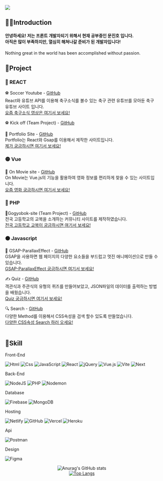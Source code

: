 <div align=left>
<img src="https://capsule-render.vercel.app/api?type=rounded&color=timeGradient&text=Welcome%20to%20JinHo's%20GitHub%20👋&fontSize=50" />

<br>
<h2>🙍‍♂️Introduction</h2>
<h4>안녕하세요! 저는 프론트 개발자되기 위해서 현재 공부중인 문진호 입니다.<br>
아직은 많이 부족하지만, 열심히 해쳐나갈 준비가 된 개발자입니다!</h4>

Nothing great in the world has been accomplished without passion.
<br>

## 📄Project

### 🔴 REACT
⚽ Soccer Youtube - [GitHub](https://github.com/jinhomun/SoccerYoutube-site)    
React와 유튜브 API를 이용해 축구소식를 볼수 있는 축구 관련 유튜브를 모아둔 축구 유튜브 사이트 입니다.<br> 
[요즘 축구소식 영상은 여기서 보세요!](https://youtube-project2023-jinhomun.netlify.app/) <br>

⚽ Kick off (Team Project) - [GitHub](https://github.com/audgns722/kickoff)
<br>

💪 Portfolio Site - [GitHub](https://github.com/jinhomun/Portfolio-react)   
Portfolio는 React와 Gsap를 이용해서 제작한 사이트입니다.    
[제가 궁금하시면 여기서 보세요!](https://portfolio-react.fly.dev/)<br>

### 🟡 Vue
🎥 On Movie site - [GitHub](https://github.com/jinhomun/OnMovie-site)    
On Movie는 Vue.js의 기능을 활용하여 영화 정보를 편리하게 찾을 수 있는 사이트입니다.    
[요즘 영화 궁금하시면 여기서 보세요!](https://react-project0106-439eb.web.app/)<br>

### 🔵 PHP
🥼Gogyobok-site (Team Project) - [GitHub](https://github.com/jinhomun/Gogyobok-site)     
전국 고등학교의 교복을 소개하는 커뮤니티 사이트를 제작하였습니다.   
[전국 고등학교 교복이 궁금하시면 여기서 보세요!](http://answlsgh95.dothome.co.kr/blog_php/main/main.php) <br>

### 🟠 Javascript
💪 GSAP-ParallaxEffect - [GitHub](https://github.com/jinhomun/GSAP-ParallaxEffect)   
GSAP을 사용하면 웹 페이지의 다양한 요소들을 부드럽고 멋진 애니메이션으로 만들 수 있습니다.      
[GSAP-ParallaxEffect 궁금하시면 여기서 보세요!](https://jinhomun.github.io/webs2024/javascript/gsap/gsap01.html) <br>

✍ Quiz - [GitHub](https://github.com/jinhomun/QuizEffect)   
객관식과 주관식의 유형의 퀴즈를 만들어보았고, JSON파일의 데이터를 출력하는 방법을 배웠습니다.   
[Quiz 궁금하시면 여기서 보세요!](https://jinhomun.github.io/webs2024/javascript/quiz/quizEffect01.html) <br>

🔍 Search - [GitHub](https://github.com/jinhomun/QuizEffect)   
다양한 Method를 이용해서 CSS속성을 검색 할수 있도록 만들었습니다.<br>
[다양한 CSS속성 Search 하러 오세요!](https://jinhomun.github.io/webs2024/javascript/search/index.html)<br>
<br>


<h2>🔨Skill</h2>

Front-End   

<!-- HTML5 -->
<img alt="Html" src="https://img.shields.io/badge/HTML5-E34F26.svg?&logo=HTML5&logoColor=white"/>
<!-- CSS3 -->
<img alt="Css" src="https://img.shields.io/badge/CSS3-1572B6.svg?&logo=CSS3&logoColor=white"/>
<!-- JavaScript -->
<img alt="JavaScript" src="https://img.shields.io/badge/JavaScript-F7DF1E.svg?&logo=JavaScript&logoColor=black"/>
<!-- jQuery -->
<!-- React -->
<img alt="React" src="https://img.shields.io/badge/react-%2320232a.svg?logo=react&logoColor=%2361DAFB"/>
<img alt="jQuery" src="https://img.shields.io/badge/jquery-%230769AD.svg?logo=jquery&logoColor=white"/>
<!-- Vue.js -->
<img alt="Vue.js" src="https://img.shields.io/badge/vuejs-%2335495e.svg?logo=vuedotjs&logoColor=%234FC08D"/>
<!-- Vite -->
<img alt="Vite" src="https://img.shields.io/badge/vite-%23646CFF.svg?logo=vite&logoColor=white"/>
<!-- Next -->
<img alt="Next" src="https://img.shields.io/badge/Next-black?logo=next.js&logoColor=white"/>

Back-End

<!-- NodeJS -->
<img alt="NodeJS" src="https://img.shields.io/badge/node.js-6DA55F?logo=node.js&logoColor=white"/>
<!-- PHP -->
<img alt="PHP" src="https://img.shields.io/badge/php-%23777BB4.svg?logo=php&logoColor=white"/>
<!-- Nodemon -->
<img alt="Nodemon" src="https://img.shields.io/badge/NODEMON-%23323330.svg?logo=nodemon&logoColor=%BBDEAD"/>

Database

<!-- Firebase -->
<img alt="Firebase" src="https://img.shields.io/badge/Firebase-039BE5?logo=Firebase&logoColor=white"/>
<!-- MongoDB -->
<img alt="MongoDB" src="https://img.shields.io/badge/MongoDB-%234ea94b.svg?logo=mongodb&logoColor=white"/>

Hosting

<!-- Netlify -->
<img alt="Netlify" src="https://img.shields.io/badge/netlify-%23000000.svg?logo=netlify&logoColor=#00C7B7"/>
<!-- GitHub -->
<img alt="GitHub" src="https://img.shields.io/badge/github-%23121011.svg?logo=github&logoColor=white"/>
<!-- Vercel -->
<img alt="Vercel" src="https://img.shields.io/badge/vercel-%23000000.svg?logo=vercel&logoColor=white"/>
<!-- Heroku -->
<img alt="Heroku" src="https://img.shields.io/badge/heroku-%23430098.svg?logo=heroku&logoColor=white"/>

Api   

<!-- Postman -->
<img alt="Postman" src="https://img.shields.io/badge/Postman-FF6C37?logo=postman&logoColor=white"/>

Design   
<!-- Figma -->
<img alt="Figma" src="https://img.shields.io/badge/figma-%23F24E1E.svg?logo=figma&logoColor=white"/>


<div align=center>

![Anurag's GitHub stats](https://github-readme-stats.vercel.app/api?username=Jinhomun&show_icons=true&theme=dracula)<br>
[![Top Langs](https://github-readme-stats.vercel.app/api/top-langs/?username=Jinhomun&layout=donut&theme=dracula)](https://github.com/jinhomun/github-readme-stats)
</div>

